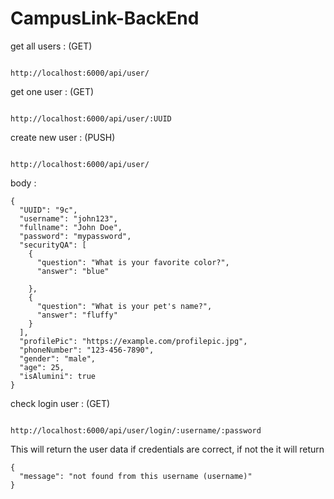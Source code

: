 # CampusLink-BackEnd

get all users : (GET)

```

http://localhost:6000/api/user/ 

```

get one user : (GET) 

```

http://localhost:6000/api/user/:UUID 

```

create new user : (PUSH) 

``` 

http://localhost:6000/api/user/ 

```

body :

```
{
  "UUID": "9c",
  "username": "john123",
  "fullname": "John Doe",
  "password": "mypassword",
  "securityQA": [
    {
      "question": "What is your favorite color?",
      "answer": "blue"
      
    },
    {
      "question": "What is your pet's name?",
      "answer": "fluffy"
    }
  ],
  "profilePic": "https://example.com/profilepic.jpg",
  "phoneNumber": "123-456-7890",
  "gender": "male",
  "age": 25,
  "isAlumini": true
}
```

check login user : (GET)

```

http://localhost:6000/api/user/login/:username/:password

```

This will return the user data if credentials are correct, if not the it will return 
```
{
  "message": "not found from this username (username)"
}
```


